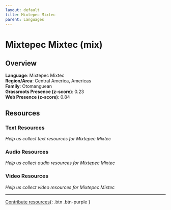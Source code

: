 ```yaml
---
layout: default
title: Mixtepec Mixtec
parent: Languages
---
```


# Mixtepec Mixtec (mix)

## Overview

**Language**: Mixtepec Mixtec  
**Region/Area**: Central America, Americas  
**Family**: Otomanguean  
**Grassroots Presence (z-score)**: 0.23  
**Web Presence (z-score)**: 0.84  

## Resources

### Text Resources
*Help us collect text resources for Mixtepec Mixtec*

### Audio Resources
*Help us collect audio resources for Mixtepec Mixtec*

### Video Resources
*Help us collect video resources for Mixtepec Mixtec*

---

[Contribute resources](https://forms.office.com/e/1SfLJx3u1r){: .btn .btn-purple }
